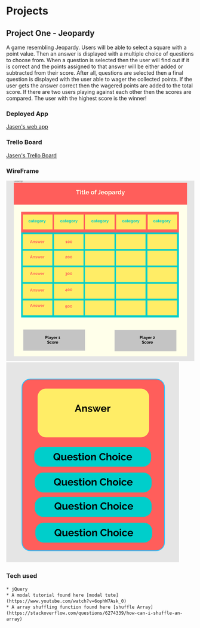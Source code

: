 # Projects
## Project One - Jeopardy
A game resembling Jeopardy. Users will be able to select a square with a point value. Then an answer is displayed with a multiple choice of questions to choose from. When a question is selected then the user will find out if it is correct and the points assigned to that answer will be either added or subtracted from their score. After all, questions are selected then a final question is displayed with the user able to wager the collected points. If the user gets the answer correct then the wagered points are added to the total score. If there are two users playing against each other then the scores are compared. The user with the highest score is the winner!

### Deployed App
[Jasen's web app](http://jovial-booth-ab8fa6.bitballoon.com/)


### Trello Board
[Jasen's Trello Board](https://trello.com/b/aNCKBiPU/project-one)

### WireFrame
![Jasen's wireframe](https://github.com/JasenABaker/Projects/blob/master/Jeopardy%20wireframe.png)
![More wireframe](https://github.com/JasenABaker/Projects/blob/master/answer%20wireframe.png)



### Tech used
    * jQuery
    * A modal tutorial found here [modal tute](https://www.youtube.com/watch?v=6ophW7Ask_0)
    * A array shuffling function found here [shuffle Array](https://stackoverflow.com/questions/6274339/how-can-i-shuffle-an-array)
